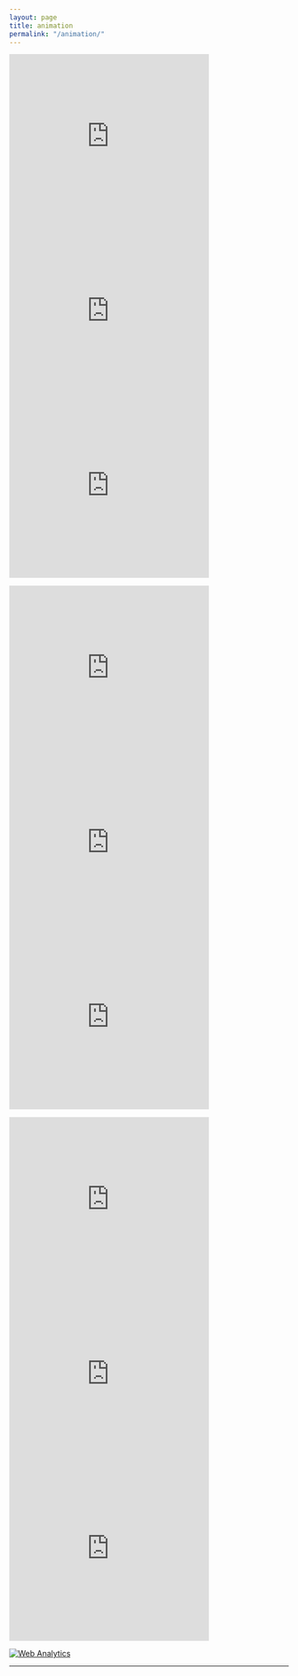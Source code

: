 ```yaml
---
layout: page
title: animation
permalink: "/animation/"
--- 
```


<p><iframe width="360" height="315" src="https://www.youtube.com/embed/bmBwu_gEIRs" title="YouTube video player" frameborder="0" allow="accelerometer; autoplay; clipboard-write; encrypted-media; gyroscope; picture-in-picture; web-share" allowfullscreen><b>MONSTA</b> 2022 festival entries</iframe>
<iframe width="360" height="315" src="https://www.youtube.com/embed/eVHbRy_v7LA" title="YouTube video player" frameborder="0" allow="accelerometer; autoplay; clipboard-write; encrypted-media; gyroscope; picture-in-picture; web-share" allowfullscreen><b>The Sea</b> first animation</iframe>
<iframe width="360" height="315" src="https://www.youtube.com/embed/uxDBThME2M8" title="YouTube video player" frameborder="0" allow="accelerometer; autoplay; clipboard-write; encrypted-media; gyroscope; picture-in-picture; web-share" allowfullscreen><b>Fairytales From Around The World</b> theme song Toybox Puppet Theatre</iframe></p>

<p>
 <iframe width="360" height="315" src="https://www.youtube.com/embed/NIyTv7BGA3c" title="YouTube video player" frameborder="0" allow="accelerometer; autoplay; clipboard-write; encrypted-media; gyroscope; picture-in-picture; web-share" allowfullscreen><b>Save the bats Sydney</b> volunteered to create video for save the bats campaign</iframe>
   <iframe width="360" height="315" src="https://www.youtube.com/embed/qlYazZ6M7c8" title="YouTube video player" frameborder="0" allow="accelerometer; autoplay; clipboard-write; encrypted-media; gyroscope; picture-in-picture; web-share" allowfullscreen><b>Tired Eyes</b> song permission from singer/songwriter Lindsay Philips</iframe>
<iframe width="360" height="315" src="https://www.youtube.com/embed/nVkSvKuRTP4" title="YouTube video player" frameborder="0" allow="accelerometer; autoplay; clipboard-write; encrypted-media; gyroscope; picture-in-picture; web-share" allowfullscreen><b>Mango Madness</b> song permission from singer/songwriter Minko/ From band</iframe></p>

 <p><iframe width="360" height="315" src="https://www.youtube.com/embed/EHvp0TGQIlQ" title="YouTube video player" frameborder="0" allow="accelerometer; autoplay; clipboard-write; encrypted-media; gyroscope; picture-in-picture; web-share" allowfullscreen><b>The Wombat Hole That Swallowed The Moon!</b> from the Lotty Roo series</iframe>
  <iframe width="360" height="315" src="https://www.youtube.com/embed/2nbfp54Xb1o" title="YouTube video player" frameborder="0" allow="accelerometer; autoplay; clipboard-write; encrypted-media; gyroscope; picture-in-picture; web-share" allowfullscreen><b> Sit Down Song</b> from the Lotty Roo series</iframe>
   <iframe width="360" height="315" src="https://www.youtube.com/embed/k2HzRVIJPAM" title="YouTube video player" frameborder="0" allow="accelerometer; autoplay; clipboard-write; encrypted-media; gyroscope; picture-in-picture; web-share" allowfullscreen><b>Evil Dead Tribute</b> Tom Sullivan ED artist gave signed prints for my efforts</iframe></p>
   <!-- Default Statcounter code for portfolio
https://charliebunt.github.io -->
<script type="text/javascript">
var sc_project=12871800; 
var sc_invisible=0; 
var sc_security="ef3fdc6b"; 
var scJsHost = "https://";
document.write("<sc"+"ript type='text/javascript' src='" +
scJsHost+
"statcounter.com/counter/counter.js'></"+"script>");
</script>
<noscript><div class="statcounter"><a title="Web Analytics"
href="https://statcounter.com/" target="_blank"><img
class="statcounter"
src="https://c.statcounter.com/12871800/0/ef3fdc6b/0/"
alt="Web Analytics"
referrerPolicy="no-referrer-when-downgrade"></a></div></noscript>
<!-- End of Statcounter Code -->

---
